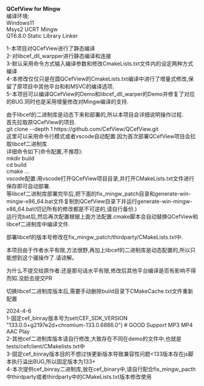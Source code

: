 ﻿<p><strong>QCefView for Mingw</strong><br />
编译环境:<br />
Windows11<br />
Msys2 UCRT Mingw<br />
QT6.8.0 Static Library Linker</p>
<p>1-本项目对QCefView进行了静态编译<br />
2-对libcef_dll_warpper进行静态编译和连接<br />
3-默认采用命令方式输入编译参数和修改CmakeLists.txt文件内的设定两种方式编译<br />
4-本修改仅仅只是在圆QCefView的CmakeLists.txt编译中进行了增量式修改,保留了原项目中其他平台和和MSVC的编译选项.<br />
5-本项目可以编译QCefView的Demo和libcef_dll_warper的Demo并修复了对应的BUG.同时也是采用增量修改对Mingw编译的支持.</p>
<p>由于libcef的二进制库是动态下来和部署的,所以本项目会详细说明操作过程.<br />
首先拉取原QCefView的项目.<br />
git clone --depth 1 https://github.com/CefView/QCefView.git<br />
这里可以采用命令行模式或者vscode自动配置.因为首次部署QCefView项目会拉取libcef二进制库<br />
详细命令如下(命令配置,不推荐):<br />
mkdir build<br />
cd build<br />
cmake …<br />
vscode配置:用vscode打开QCefView项目目录,并打开CMakeLists.txt文件进行保存即可自动部署.<br />
等libcef二进制库部署完毕后,把下面的fix_mingw_patch目录和generate-win-mingw-x86_64.bat文件复制到QCefView目录下并运行generate-win-mingw-x86_64.bat(切记所有的修改都是不可逆的,请自行备份.)<br />
运行完bat后,然后再次配置根据上面方法配置.cmake脚本会自动替换QCefView和libcef二进制库中编译文件.</p>
<p>部署libcef的版本号修改在fix_mingw_patch/thirdparty/CMakeLists.txt中.</p>
<p>本项目由于作者水平有限,方法很野,再加上libcef的二进制库是动态配置的,所以只能想到这个骚操作了.请谅解。</p>
<p>为什么不提交给原作者:还是那句话水平有限,修改后其他平台编译是否有影响不得而知.没脸去提交PR</p>
<P>切换libcef二进制库版本后,需要手动删除build目录下CMakeCache.txt文件重新配置

2024-4-6 <br />
1-固定cef_binray版本号为set(CEF_SDK_VERSION "133.0.0+g2197e2d+chromium-133.0.6886.0") # GOOD Support MP3 MP4 AAC Play<br />
2-其他cef二进制库版本请自行修改,大致存在不同在demo的文件中,也就是tests/cefclient/CMakelists.txt中<br />
3-固定cef_binray版本目的不想过快更新版本导致兼容性问题<133版本存在js脚本执行溢出BUG,所以固定版本为133+<br />
4-本次提供cef_binray二进制库,放在cef_binary中,请自行配合fix_mingw_pacth中thirdparty或者thirdparty中的CMakeLists.txt版本修改使用<br />

